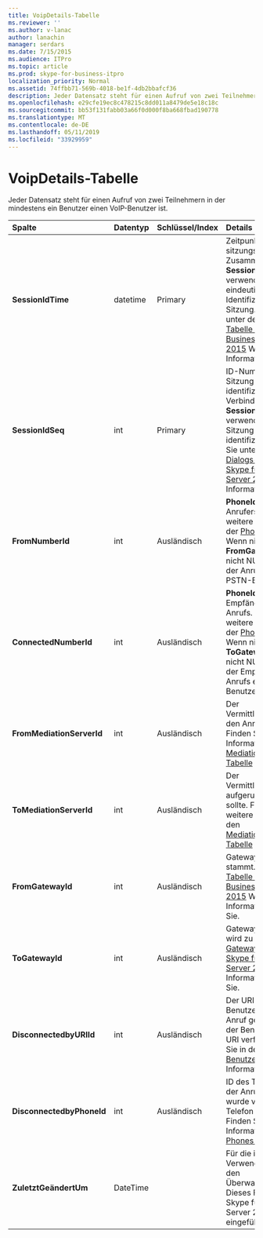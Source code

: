 ```yaml
---
title: VoipDetails-Tabelle
ms.reviewer: ''
ms.author: v-lanac
author: lanachin
manager: serdars
ms.date: 7/15/2015
ms.audience: ITPro
ms.topic: article
ms.prod: skype-for-business-itpro
localization_priority: Normal
ms.assetid: 74ffbb71-569b-4018-be1f-4db2bbafcf36
description: Jeder Datensatz steht für einen Aufruf von zwei Teilnehmern in der mindestens ein Benutzer einen VoIP-Benutzer ist.
ms.openlocfilehash: e29cfe19ec8c478215c8dd011a8479de5e18c18c
ms.sourcegitcommit: bb53f131fabb03a66f0d000f8ba668fbad190778
ms.translationtype: MT
ms.contentlocale: de-DE
ms.lasthandoff: 05/11/2019
ms.locfileid: "33929959"
---
```

# <a name="voipdetails-table"></a>VoipDetails-Tabelle
 
Jeder Datensatz steht für einen Aufruf von zwei Teilnehmern in der mindestens ein Benutzer einen VoIP-Benutzer ist.
  
|**Spalte**|**Datentyp**|**Schlüssel/Index**|**Details**|
|:-----|:-----|:-----|:-----|
|**SessionIdTime** <br/> |datetime  <br/> |Primary  <br/> |Zeitpunkt der sitzungsanforderung. Zusammen mit **SessionIdSeq** verwendet zur eindeutigen Identifizierung eine Sitzung. Finden Sie unter der [Dialogs-Tabelle in Skype für Business Server 2015](dialogs.md) Weitere Informationen. <br/> |
|**SessionIdSeq** <br/> |int  <br/> |Primary  <br/> |ID-Nummer, um die Sitzung zu identifizieren. In Verbindung mit **SessionIdTime** verwendet, um eine Sitzung eindeutig zu identifizieren. Finden Sie unter der [Dialogs-Tabelle in Skype für Business Server 2015](dialogs.md) Weitere Informationen. <br/> |
|**FromNumberId** <br/> |int  <br/> |Ausländisch  <br/> |**PhoneId** des Anrufers. Finden Sie weitere Informationen der [Phones-Tabelle](phones.md) . Wenn nicht NULL und **FromGatewayId** ist nicht NULL, wurde der Anrufer eine PSTN-Benutzer. <br/> |
|**ConnectedNumberId** <br/> |int  <br/> |Ausländisch  <br/> |**PhoneId** , der den Empfänger des Anrufs. Finden Sie weitere Informationen der [Phones-Tabelle](phones.md) . Wenn nicht NULL und **ToGatewayId** ist nicht NULL, wurde der Empfänger des Anrufs eine PSTN-Benutzer. <br/> |
|**FromMediationServerId** <br/> |int  <br/> |Ausländisch  <br/> |Der Vermittlungsserver den Anruf stammt. Finden Sie weitere Informationen den [MediationServers-Tabelle](mediationservers.md) . <br/> |
|**ToMediationServerId** <br/> |int  <br/> |Ausländisch  <br/> |Der Vermittlungsserver aufgerufen wird, sollte. Finden Sie weitere Informationen den [MediationServers-Tabelle](mediationservers.md) . <br/> |
|**FromGatewayId** <br/> |int  <br/> |Ausländisch  <br/> |Gateway der Anruf stammt. [Gateways-Tabelle in Skype für Business Server 2015](gateways.md) Weitere Informationen finden Sie. <br/> |
|**ToGatewayId** <br/> |int  <br/> |Ausländisch  <br/> |Gateway der Anruf wird zu übertragen. [Gateways-Tabelle in Skype für Business Server 2015](gateways.md) Weitere Informationen finden Sie. <br/> |
|**DisconnectedbyURIId** <br/> |int  <br/> |Ausländisch  <br/> |Der URI des Benutzers, der den Anruf getrennt, wenn der Benutzer einen URI verfügt. Finden Sie in der [Tabelle Benutzer](users.md) Weitere Informationen. <br/> |
|**DisconnectedbyPhoneId** <br/> |int  <br/> |Ausländisch  <br/> |ID des Telefons, die der Anruf beendet wurde von einem Telefon getrennt. Finden Sie weitere Informationen der [Phones-Tabelle](phones.md) . <br/> |
|**ZuletztGeändertUm** <br/> |DateTime  <br/> ||Für die interne Verwendung durch den Überwachungsdienst.  <br/> Dieses Feld wurde in Skype für Business Server 2015 eingeführt.  <br/> |
   

